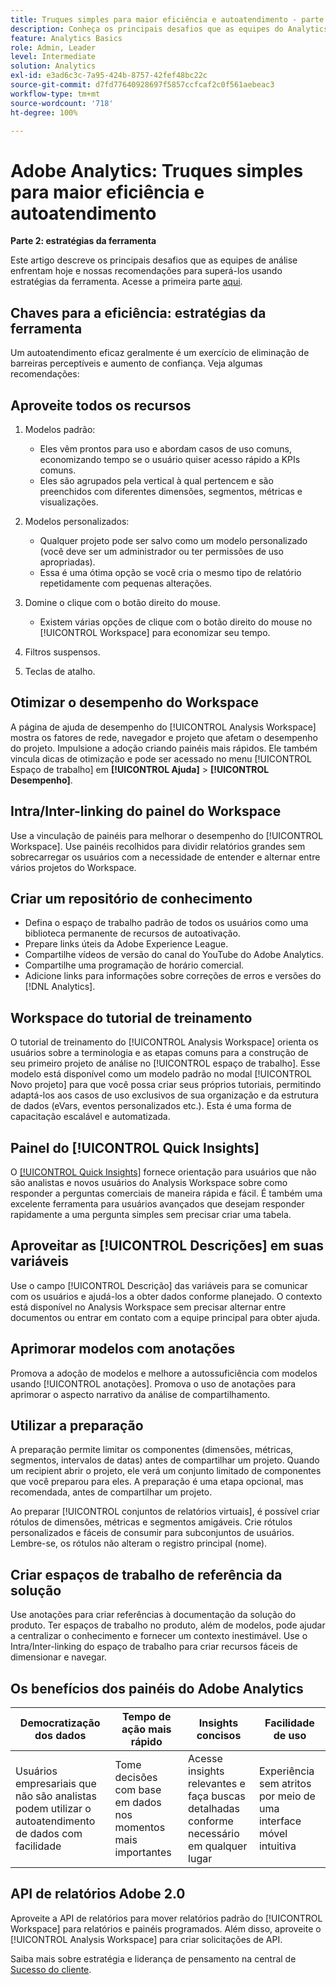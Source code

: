 ```yaml
---
title: Truques simples para maior eficiência e autoatendimento - parte dois
description: Conheça os principais desafios que as equipes do Analytics enfrentam hoje e nossas recomendações para superá-los usando as estratégias da ferramenta.
feature: Analytics Basics
role: Admin, Leader
level: Intermediate
solution: Analytics
exl-id: e3ad6c3c-7a95-424b-8757-42fef48bc22c
source-git-commit: d7fd77640928697f5857ccfcaf2c0f561aebeac3
workflow-type: tm+mt
source-wordcount: '718'
ht-degree: 100%

---
```


# Adobe Analytics: Truques simples para maior eficiência e autoatendimento

**Parte 2: estratégias da ferramenta**

Este artigo descreve os principais desafios que as equipes de análise enfrentam hoje e nossas recomendações para superá-los usando estratégias da ferramenta. Acesse a primeira parte [aqui](/help/strategy/analytics-simple-hacks-for-efficiency-part-one.md).

## Chaves para a eficiência: estratégias da ferramenta

Um autoatendimento eficaz geralmente é um exercício de eliminação de barreiras perceptíveis e aumento de confiança. Veja algumas recomendações:

## Aproveite todos os recursos

1. Modelos padrão:

   * Eles vêm prontos para uso e abordam casos de uso comuns, economizando tempo se o usuário quiser acesso rápido a KPIs comuns.
   * Eles são agrupados pela vertical à qual pertencem e são preenchidos com diferentes dimensões, segmentos, métricas e visualizações.

1. Modelos personalizados:

   * Qualquer projeto pode ser salvo como um modelo personalizado (você deve ser um administrador ou ter permissões de uso apropriadas).
   * Essa é uma ótima opção se você cria o mesmo tipo de relatório repetidamente com pequenas alterações.

1. Domine o clique com o botão direito do mouse.

   * Existem várias opções de clique com o botão direito do mouse no [!UICONTROL Workspace] para economizar seu tempo.

1. Filtros suspensos.

1. Teclas de atalho.

## Otimizar o desempenho do Workspace

A página de ajuda de desempenho do [!UICONTROL Analysis Workspace] mostra os fatores de rede, navegador e projeto que afetam o desempenho do projeto. Impulsione a adoção criando painéis mais rápidos. Ele também vincula dicas de otimização e pode ser acessado no menu [!UICONTROL Espaço de trabalho] em **[!UICONTROL Ajuda]** > **[!UICONTROL Desempenho]**.

## Intra/Inter-linking do painel do Workspace

Use a vinculação de painéis para melhorar o desempenho do [!UICONTROL Workspace]. Use painéis recolhidos para dividir relatórios grandes sem sobrecarregar os usuários com a necessidade de entender e alternar entre vários projetos do Workspace.

## Criar um repositório de conhecimento

* Defina o espaço de trabalho padrão de todos os usuários como uma biblioteca permanente de recursos de autoativação.
* Prepare links úteis da Adobe Experience League.
* Compartilhe vídeos de versão do canal do YouTube do Adobe Analytics.
* Compartilhe uma programação de horário comercial.
* Adicione links para informações sobre correções de erros e versões do [!DNL Analytics].

## Workspace do tutorial de treinamento

O tutorial de treinamento do [!UICONTROL Analysis Workspace] orienta os usuários sobre a terminologia e as etapas comuns para a construção de seu primeiro projeto de análise no [!UICONTROL espaço de trabalho]. Esse modelo está disponível como um modelo padrão no modal [!UICONTROL Novo projeto] para que você possa criar seus próprios tutoriais, permitindo adaptá-los aos casos de uso exclusivos de sua organização e da estrutura de dados (eVars, eventos personalizados etc.). Esta é uma forma de capacitação escalável e automatizada.

## Painel do [!UICONTROL Quick Insights]

O [[!UICONTROL Quick Insights]](https://experienceleague.adobe.com/docs/analytics/analyze/analysis-workspace/panels/quickinsight.html?lang=pt-BR) fornece orientação para usuários que não são analistas e novos usuários do Analysis Workspace sobre como responder a perguntas comerciais de maneira rápida e fácil. É também uma excelente ferramenta para usuários avançados que desejam responder rapidamente a uma pergunta simples sem precisar criar uma tabela.

## Aproveitar as [!UICONTROL Descrições] em suas variáveis

Use o campo [!UICONTROL Descrição] das variáveis para se comunicar com os usuários e ajudá-los a obter dados conforme planejado. O contexto está disponível no Analysis Workspace sem precisar alternar entre documentos ou entrar em contato com a equipe principal para obter ajuda.

## Aprimorar modelos com anotações

Promova a adoção de modelos e melhore a autossuficiência com modelos usando [!UICONTROL anotações]. Promova o uso de anotações para aprimorar o aspecto narrativo da análise de compartilhamento.

## Utilizar a preparação

A preparação permite limitar os componentes (dimensões, métricas, segmentos, intervalos de datas) antes de compartilhar um projeto. Quando um recipient abrir o projeto, ele verá um conjunto limitado de componentes que você preparou para eles. A preparação é uma etapa opcional, mas recomendada, antes de compartilhar um projeto.

Ao preparar [!UICONTROL conjuntos de relatórios virtuais], é possível criar rótulos de dimensões, métricas e segmentos amigáveis. Crie rótulos personalizados e fáceis de consumir para subconjuntos de usuários. Lembre-se, os rótulos não alteram o registro principal (nome).

## Criar espaços de trabalho de referência da solução

Use anotações para criar referências à documentação da solução do produto. Ter espaços de trabalho no produto, além de modelos, pode ajudar a centralizar o conhecimento e fornecer um contexto inestimável. Use o Intra/Inter-linking do espaço de trabalho para criar recursos fáceis de dimensionar e navegar.

## Os benefícios dos painéis do Adobe Analytics

| Democratização dos dados | Tempo de ação mais rápido | Insights concisos | Facilidade de uso |
| --- | --- | --- | --- |
| Usuários empresariais que não são analistas podem utilizar o autoatendimento de dados com facilidade | Tome decisões com base em dados nos momentos mais importantes | Acesse insights relevantes e faça buscas detalhadas conforme necessário em qualquer lugar | Experiência sem atritos por meio de uma interface móvel intuitiva |

## API de relatórios Adobe 2.0

Aproveite a API de relatórios para mover relatórios padrão do [!UICONTROL Workspace] para relatórios e painéis programados. Além disso, aproveite o [!UICONTROL Analysis Workspace] para criar solicitações de API.

Saiba mais sobre estratégia e liderança de pensamento na central de [Sucesso do cliente](https://experienceleague.adobe.com/docs/customer-success/customer-success/overview.html?lang=pt-BR).
